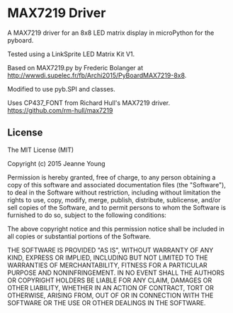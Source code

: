 MAX7219 Driver
==============

A MAX7219 driver for an 8x8 LED matrix display in microPython for the pyboard.

Tested using a LinkSprite LED Matrix Kit V1.

Based on MAX7219.py by Frederic Bolanger at
http://wwwdi.supelec.fr/fb/Archi2015/PyBoardMAX7219-8x8.

Modified to use pyb.SPI and classes.

Uses CP437_FONT from Richard Hull's MAX7219 driver.
https://github.com/rm-hull/max7219

License
-------
The MIT License (MIT)

Copyright (c) 2015 Jeanne Young

Permission is hereby granted, free of charge, to any person obtaining a copy
of this software and associated documentation files (the "Software"), to deal
in the Software without restriction, including without limitation the rights
to use, copy, modify, merge, publish, distribute, sublicense, and/or sell
copies of the Software, and to permit persons to whom the Software is
furnished to do so, subject to the following conditions:

The above copyright notice and this permission notice shall be included in all
copies or substantial portions of the Software.

THE SOFTWARE IS PROVIDED "AS IS", WITHOUT WARRANTY OF ANY KIND, EXPRESS OR
IMPLIED, INCLUDING BUT NOT LIMITED TO THE WARRANTIES OF MERCHANTABILITY,
FITNESS FOR A PARTICULAR PURPOSE AND NONINFRINGEMENT. IN NO EVENT SHALL THE
AUTHORS OR COPYRIGHT HOLDERS BE LIABLE FOR ANY CLAIM, DAMAGES OR OTHER
LIABILITY, WHETHER IN AN ACTION OF CONTRACT, TORT OR OTHERWISE, ARISING FROM,
OUT OF OR IN CONNECTION WITH THE SOFTWARE OR THE USE OR OTHER DEALINGS IN THE
SOFTWARE.